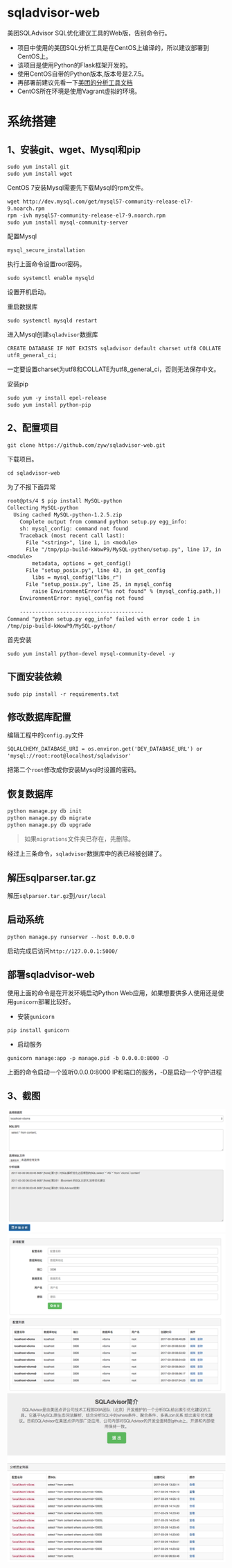 # sqladvisor-web
美团SQLAdvisor SQL优化建议工具的Web版，告别命令行。
* 项目中使用的美团SQL分析工具是在CentOS上编译的，所以建议部署到CentOS上。
* 该项目是使用Python的Flask框架开发的。
* 使用CentOS自带的Python版本,版本号是2.7.5。
* 再部署前建议先看一下[美团的分析工具文档](https://github.com/Meituan-Dianping/SQLAdvisor)
* CentOS所在环境是使用Vagrant虚拟的环境。

# 系统搭建

## 1、安装git、wget、Mysql和pip

```
sudo yum install git
sudo yum install wget
```
CentOS 7安装Mysql需要先下载Mysql的rpm文件。
```
wget http://dev.mysql.com/get/mysql57-community-release-el7-9.noarch.rpm
rpm -ivh mysql57-community-release-el7-9.noarch.rpm
sudo yum install mysql-community-server
```
配置Mysql
```
mysql_secure_installation
```
执行上面命令设置root密码。
```
sudo systemctl enable mysqld
```
设置开机启动。

重启数据库
```
sudo systemctl mysqld restart
```
进入Mysql创建``sqladvisor``数据库
```
CREATE DATABASE IF NOT EXISTS sqladvisor default charset utf8 COLLATE utf8_general_ci;
```
一定要设置charset为utf8和COLLATE为utf8_general_ci，否则无法保存中文。

安装pip
```
sudo yum -y install epel-release
sudo yum install python-pip
```

## 2、配置项目
```
git clone https://github.com/zyw/sqladvisor-web.git
```
下载项目。
```
cd sqladvisor-web
```
为了不报下面异常
```
root@pts/4 $ pip install MySQL-python
Collecting MySQL-python
  Using cached MySQL-python-1.2.5.zip
    Complete output from command python setup.py egg_info:
    sh: mysql_config: command not found
    Traceback (most recent call last):
      File "<string>", line 1, in <module>
      File "/tmp/pip-build-kWowP9/MySQL-python/setup.py", line 17, in <module>
        metadata, options = get_config()
      File "setup_posix.py", line 43, in get_config
        libs = mysql_config("libs_r")
      File "setup_posix.py", line 25, in mysql_config
        raise EnvironmentError("%s not found" % (mysql_config.path,))
    EnvironmentError: mysql_config not found

    ----------------------------------------
Command "python setup.py egg_info" failed with error code 1 in /tmp/pip-build-kWowP9/MySQL-python/
```
首先安装
```
sudo yum install python-devel mysql-community-devel -y
```

## 下面安装依赖
```
sudo pip install -r requirements.txt
```
## 修改数据库配置
编辑工程中的``config.py``文件
```
SQLALCHEMY_DATABASE_URI = os.environ.get('DEV_DATABASE_URL') or 'mysql://root:root@localhost/sqladvisor'
```
把第二个``root``修改成你安装Mysql时设置的密码。

## 恢复数据库
```
python manage.py db init
python manage.py db migrate
python manage.py db upgrade
```
> 如果``migrations``文件夹已存在，先删除。

经过上三条命令，``sqladvisor``数据库中的表已经被创建了。

## 解压sqlparser.tar.gz

解压``sqlparser.tar.gz``到``/usr/local``

## 启动系统

```
python manage.py runserver --host 0.0.0.0
```
启动完成后访问``http://127.0.0.1:5000/``

## 部署sqladvisor-web
使用上面的命令是在开发环境启动Python Web应用，如果想要供多人使用还是使用```gunicorn```部署比较好。
* 安装```gunicorn```
```
pip install gunicorn
```
* 启动服务
```
gunicorn manage:app -p manage.pid -b 0.0.0.0:8000 -D
```
上面的命令启动一个监听0.0.0.0:8000 IP和端口的服务，-D是启动一个守护进程

## 3、截图
![analysis](screenshot/WX20170330-145627.png)
![setting](screenshot/WX20170330-150957.png)
![his](screenshot/his.png)
